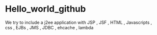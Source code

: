 # Hello_world_github

We try to include a j2ee application with JSP , JSF , HTML , Javascripts , css , EJBs , JMS , JDBC , ehcache , lambda
